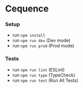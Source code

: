 # Cequence

### Setup

- run `npm install`
- run `npm run dev` (Dev mode)
- run `npm run prod` (Prod mode)

### Tests

- run `npm run lint` (ESLint)
- run `npm run type` (TypeCheck)
- run `npm run test` (Run All Tests)